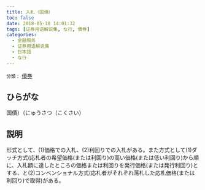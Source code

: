```yaml
---
title: 入札（国債）
toc: false
date: 2018-05-18 14:01:32
tags: [证券用语解说集, な行, 債券]
categories:
  - 金融服务
  - 证券用语解说集
  - 日本語
  - な行
---
```


`分類：` [債券](/tags/債券/)

## ひらがな

国債）（にゅうさつ（こくさい）

## 説明

形式として、(1)価格での入札、(2)利回りでの入札がある。また方式として(1)ダッチ方式(応札者の希望価格(または利回り)の高い価格(または低い利回り)から順に、入札額に達したところの価格または利回りを発行価格(または発行利回り)とする、と(2)コンベンショナル方式(応札者がそれぞれ落札した応札価格(または利回り)で取得)がある。
